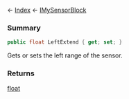 ← [Index](Api-Index) ← [IMySensorBlock](Sandbox.ModAPI.Ingame.IMySensorBlock)

### Summary

```csharp
public float LeftExtend { get; set; }
```

Gets or sets the left range of the sensor.

### Returns

[float](System.Single)

